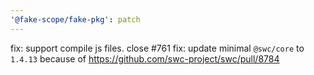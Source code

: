 ```yaml
---
'@fake-scope/fake-pkg': patch
---
```


fix: support compile js files. close #761
fix: update minimal `@swc/core` to `1.4.13` because of https://github.com/swc-project/swc/pull/8784
